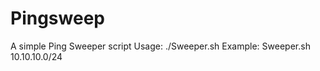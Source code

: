 # Pingsweep
A simple Ping Sweeper script
Usage:
  ./Sweeper.sh <iprange>
  Example: Sweeper.sh 10.10.10.0/24
